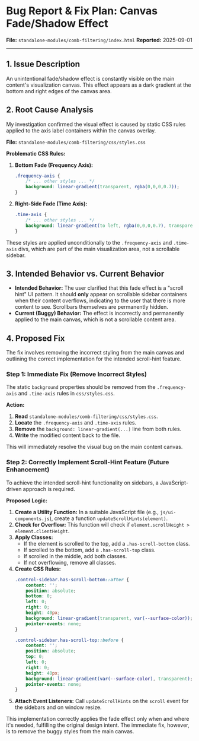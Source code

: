 # Bug Report & Fix Plan: Canvas Fade/Shadow Effect

**File:** `standalone-modules/comb-filtering/index.html`
**Reported:** 2025-09-01

---

## 1. Issue Description

An unintentional fade/shadow effect is constantly visible on the main content's visualization canvas. This effect appears as a dark gradient at the bottom and right edges of the canvas area.

## 2. Root Cause Analysis

My investigation confirmed the visual effect is caused by static CSS rules applied to the axis label containers within the canvas overlay.

**File:** `standalone-modules/comb-filtering/css/styles.css`

**Problematic CSS Rules:**

1.  **Bottom Fade (Frequency Axis):**
    ```css
    .frequency-axis {
        /* ... other styles ... */
        background: linear-gradient(transparent, rgba(0,0,0,0.7));
    }
    ```

2.  **Right-Side Fade (Time Axis):**
    ```css
    .time-axis {
        /* ... other styles ... */
        background: linear-gradient(to left, rgba(0,0,0,0.7), transparent);
    }
    ```

These styles are applied unconditionally to the `.frequency-axis` and `.time-axis` divs, which are part of the main visualization area, not a scrollable sidebar.

## 3. Intended Behavior vs. Current Behavior

*   **Intended Behavior:** The user clarified that this fade effect is a "scroll hint" UI pattern. It should **only** appear on scrollable sidebar containers when their content overflows, indicating to the user that there is more content to see. Scrollbars themselves are permanently hidden.
*   **Current (Buggy) Behavior:** The effect is incorrectly and permanently applied to the main canvas, which is not a scrollable content area.

## 4. Proposed Fix

The fix involves removing the incorrect styling from the main canvas and outlining the correct implementation for the intended scroll-hint feature.

### Step 1: Immediate Fix (Remove Incorrect Styles)

The static `background` properties should be removed from the `.frequency-axis` and `.time-axis` rules in `css/styles.css`.

**Action:**
1.  **Read** `standalone-modules/comb-filtering/css/styles.css`.
2.  **Locate** the `.frequency-axis` and `.time-axis` rules.
3.  **Remove** the `background: linear-gradient(...)` line from both rules.
4.  **Write** the modified content back to the file.

This will immediately resolve the visual bug on the main content canvas.

### Step 2: Correctly Implement Scroll-Hint Feature (Future Enhancement)

To achieve the intended scroll-hint functionality on sidebars, a JavaScript-driven approach is required.

**Proposed Logic:**

1.  **Create a Utility Function:** In a suitable JavaScript file (e.g., `js/ui-components.js`), create a function `updateScrollHints(element)`.
2.  **Check for Overflow:** This function will check if `element.scrollHeight > element.clientHeight`.
3.  **Apply Classes:**
    *   If the element is scrolled to the top, add a `.has-scroll-bottom` class.
    *   If scrolled to the bottom, add a `.has-scroll-top` class.
    *   If scrolled in the middle, add both classes.
    *   If not overflowing, remove all classes.
4.  **Create CSS Rules:**
    ```css
    .control-sidebar.has-scroll-bottom::after {
        content: '';
        position: absolute;
        bottom: 0;
        left: 0;
        right: 0;
        height: 40px;
        background: linear-gradient(transparent, var(--surface-color));
        pointer-events: none;
    }

    .control-sidebar.has-scroll-top::before {
        content: '';
        position: absolute;
        top: 0;
        left: 0;
        right: 0;
        height: 40px;
        background: linear-gradient(var(--surface-color), transparent);
        pointer-events: none;
    }
    ```
5.  **Attach Event Listeners:** Call `updateScrollHints` on the `scroll` event for the sidebars and on window resize.

This implementation correctly applies the fade effect only when and where it's needed, fulfilling the original design intent. The immediate fix, however, is to remove the buggy styles from the main canvas.
